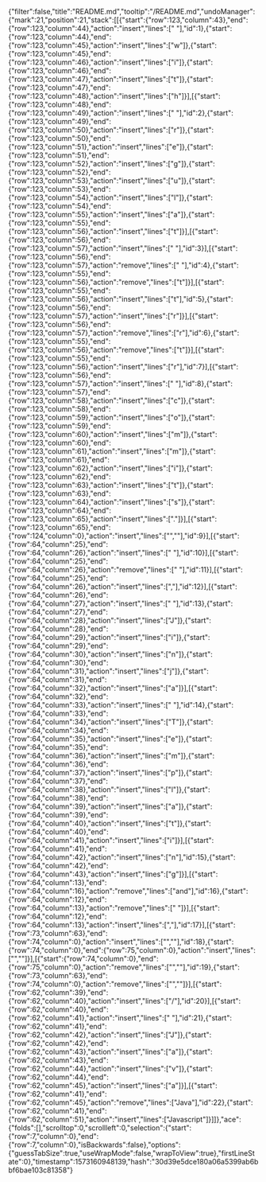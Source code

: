 {"filter":false,"title":"README.md","tooltip":"/README.md","undoManager":{"mark":21,"position":21,"stack":[[{"start":{"row":123,"column":43},"end":{"row":123,"column":44},"action":"insert","lines":[" "],"id":1},{"start":{"row":123,"column":44},"end":{"row":123,"column":45},"action":"insert","lines":["w"]},{"start":{"row":123,"column":45},"end":{"row":123,"column":46},"action":"insert","lines":["i"]},{"start":{"row":123,"column":46},"end":{"row":123,"column":47},"action":"insert","lines":["t"]},{"start":{"row":123,"column":47},"end":{"row":123,"column":48},"action":"insert","lines":["h"]}],[{"start":{"row":123,"column":48},"end":{"row":123,"column":49},"action":"insert","lines":[" "],"id":2},{"start":{"row":123,"column":49},"end":{"row":123,"column":50},"action":"insert","lines":["r"]},{"start":{"row":123,"column":50},"end":{"row":123,"column":51},"action":"insert","lines":["e"]},{"start":{"row":123,"column":51},"end":{"row":123,"column":52},"action":"insert","lines":["g"]},{"start":{"row":123,"column":52},"end":{"row":123,"column":53},"action":"insert","lines":["u"]},{"start":{"row":123,"column":53},"end":{"row":123,"column":54},"action":"insert","lines":["l"]},{"start":{"row":123,"column":54},"end":{"row":123,"column":55},"action":"insert","lines":["a"]},{"start":{"row":123,"column":55},"end":{"row":123,"column":56},"action":"insert","lines":["t"]}],[{"start":{"row":123,"column":56},"end":{"row":123,"column":57},"action":"insert","lines":[" "],"id":3}],[{"start":{"row":123,"column":56},"end":{"row":123,"column":57},"action":"remove","lines":[" "],"id":4},{"start":{"row":123,"column":55},"end":{"row":123,"column":56},"action":"remove","lines":["t"]}],[{"start":{"row":123,"column":55},"end":{"row":123,"column":56},"action":"insert","lines":["t"],"id":5},{"start":{"row":123,"column":56},"end":{"row":123,"column":57},"action":"insert","lines":["r"]}],[{"start":{"row":123,"column":56},"end":{"row":123,"column":57},"action":"remove","lines":["r"],"id":6},{"start":{"row":123,"column":55},"end":{"row":123,"column":56},"action":"remove","lines":["t"]}],[{"start":{"row":123,"column":55},"end":{"row":123,"column":56},"action":"insert","lines":["r"],"id":7}],[{"start":{"row":123,"column":56},"end":{"row":123,"column":57},"action":"insert","lines":[" "],"id":8},{"start":{"row":123,"column":57},"end":{"row":123,"column":58},"action":"insert","lines":["c"]},{"start":{"row":123,"column":58},"end":{"row":123,"column":59},"action":"insert","lines":["o"]},{"start":{"row":123,"column":59},"end":{"row":123,"column":60},"action":"insert","lines":["m"]},{"start":{"row":123,"column":60},"end":{"row":123,"column":61},"action":"insert","lines":["m"]},{"start":{"row":123,"column":61},"end":{"row":123,"column":62},"action":"insert","lines":["i"]},{"start":{"row":123,"column":62},"end":{"row":123,"column":63},"action":"insert","lines":["t"]},{"start":{"row":123,"column":63},"end":{"row":123,"column":64},"action":"insert","lines":["s"]},{"start":{"row":123,"column":64},"end":{"row":123,"column":65},"action":"insert","lines":["."]}],[{"start":{"row":123,"column":65},"end":{"row":124,"column":0},"action":"insert","lines":["",""],"id":9}],[{"start":{"row":64,"column":25},"end":{"row":64,"column":26},"action":"insert","lines":[" "],"id":10}],[{"start":{"row":64,"column":25},"end":{"row":64,"column":26},"action":"remove","lines":[" "],"id":11}],[{"start":{"row":64,"column":25},"end":{"row":64,"column":26},"action":"insert","lines":[","],"id":12}],[{"start":{"row":64,"column":26},"end":{"row":64,"column":27},"action":"insert","lines":[" "],"id":13},{"start":{"row":64,"column":27},"end":{"row":64,"column":28},"action":"insert","lines":["J"]},{"start":{"row":64,"column":28},"end":{"row":64,"column":29},"action":"insert","lines":["i"]},{"start":{"row":64,"column":29},"end":{"row":64,"column":30},"action":"insert","lines":["n"]},{"start":{"row":64,"column":30},"end":{"row":64,"column":31},"action":"insert","lines":["j"]},{"start":{"row":64,"column":31},"end":{"row":64,"column":32},"action":"insert","lines":["a"]}],[{"start":{"row":64,"column":32},"end":{"row":64,"column":33},"action":"insert","lines":[" "],"id":14},{"start":{"row":64,"column":33},"end":{"row":64,"column":34},"action":"insert","lines":["T"]},{"start":{"row":64,"column":34},"end":{"row":64,"column":35},"action":"insert","lines":["e"]},{"start":{"row":64,"column":35},"end":{"row":64,"column":36},"action":"insert","lines":["m"]},{"start":{"row":64,"column":36},"end":{"row":64,"column":37},"action":"insert","lines":["p"]},{"start":{"row":64,"column":37},"end":{"row":64,"column":38},"action":"insert","lines":["l"]},{"start":{"row":64,"column":38},"end":{"row":64,"column":39},"action":"insert","lines":["a"]},{"start":{"row":64,"column":39},"end":{"row":64,"column":40},"action":"insert","lines":["t"]},{"start":{"row":64,"column":40},"end":{"row":64,"column":41},"action":"insert","lines":["i"]}],[{"start":{"row":64,"column":41},"end":{"row":64,"column":42},"action":"insert","lines":["n"],"id":15},{"start":{"row":64,"column":42},"end":{"row":64,"column":43},"action":"insert","lines":["g"]}],[{"start":{"row":64,"column":13},"end":{"row":64,"column":16},"action":"remove","lines":["and"],"id":16},{"start":{"row":64,"column":12},"end":{"row":64,"column":13},"action":"remove","lines":[" "]}],[{"start":{"row":64,"column":12},"end":{"row":64,"column":13},"action":"insert","lines":[","],"id":17}],[{"start":{"row":73,"column":63},"end":{"row":74,"column":0},"action":"insert","lines":["",""],"id":18},{"start":{"row":74,"column":0},"end":{"row":75,"column":0},"action":"insert","lines":["",""]}],[{"start":{"row":74,"column":0},"end":{"row":75,"column":0},"action":"remove","lines":["",""],"id":19},{"start":{"row":73,"column":63},"end":{"row":74,"column":0},"action":"remove","lines":["",""]}],[{"start":{"row":62,"column":39},"end":{"row":62,"column":40},"action":"insert","lines":["/"],"id":20}],[{"start":{"row":62,"column":40},"end":{"row":62,"column":41},"action":"insert","lines":[" "],"id":21},{"start":{"row":62,"column":41},"end":{"row":62,"column":42},"action":"insert","lines":["J"]},{"start":{"row":62,"column":42},"end":{"row":62,"column":43},"action":"insert","lines":["a"]},{"start":{"row":62,"column":43},"end":{"row":62,"column":44},"action":"insert","lines":["v"]},{"start":{"row":62,"column":44},"end":{"row":62,"column":45},"action":"insert","lines":["a"]}],[{"start":{"row":62,"column":41},"end":{"row":62,"column":45},"action":"remove","lines":["Java"],"id":22},{"start":{"row":62,"column":41},"end":{"row":62,"column":51},"action":"insert","lines":["Javascript"]}]]},"ace":{"folds":[],"scrolltop":0,"scrollleft":0,"selection":{"start":{"row":7,"column":0},"end":{"row":7,"column":0},"isBackwards":false},"options":{"guessTabSize":true,"useWrapMode":false,"wrapToView":true},"firstLineState":0},"timestamp":1573160948139,"hash":"30d39e5dce180a06a5399ab6bbf6bae103c81358"}